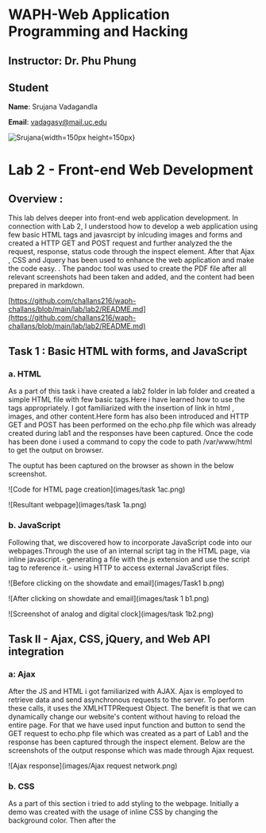 # WAPH-Web Application Programming and Hacking

## Instructor: Dr. Phu Phung

## Student

**Name**: Srujana Vadagandla

**Email**: vadagasy@mail.uc.edu

![Srujana](image/srujana.jpg){width=150px height=150px}

# Lab 2 - Front-end Web Development

## Overview : 
This lab delves deeper into front-end web application development. In connection with Lab 2, I understood how to develop a web application using few basic HTML tags and javasrcipt by inlcuding images and forms and created a HTTP GET and POST request and further analyzed the the request, response, status code through the inspect element. After that Ajax , CSS and Jquery has been used to enhance the web application and make the code easy. . The pandoc tool was used to create the PDF file after all relevant screenshots had been taken and added, and the content had been prepared in markdown.


[https://github.com/challans216/waph-challans/blob/main/lab/lab2/README.md](https://github.com/challans216/waph-challans/blob/main/lab/lab2/README.md)



## Task 1 : Basic HTML with forms, and JavaScript

### a. HTML

As a part of this task i have created a lab2 folder in lab folder and created a simple HTML file with few basic tags.Here i have learned how to use the tags appropriately. I got familiarized with the insertion of link in html , images, and other content.Here form has also been introduced and HTTP GET and POST has been performed on the echo.php file which was already created during lab1 and the responses have been captured. Once the code has been done i used a command to copy the code to path /var/www/html to get the output on browser.

The ouptut has been captured on the browser as shown in the below screenshot.

![Code for HTML page creation](images/task 1ac.png)

![Resultant webpage](images/task 1a.png)

### b. JavaScript
Following that, we discovered how to incorporate JavaScript code into our webpages.Through the use of an internal script tag in the HTML page, via inline javascript.- generating a file with the.js extension and use the script tag to reference it.- using HTTP to access external JavaScript files.



![Before clicking on the showdate and email](images/Task1 b.png)

![After clicking on showdate and email](images/task 1 b1.png)

![Screenshot of analog and digital clock](images/task 1b2.png)



## Task II -  Ajax, CSS, jQuery, and Web API integration

### a: Ajax

After the JS and HTML i got familiarized with AJAX. Ajax is employed to retrieve data and send asynchronous requests to the server. To perform these calls, it uses the XMLHTTPRequest Object. The benefit is that we can dynamically change our website's content without having to reload the entire page.
For that we have used input function and button to send the GET request to echo.php file which was created as a part of Lab1 and the response has been captured through the inspect element.
Below are the screenshots of the output response which was made through Ajax request.


![Ajax response](images/Ajax request network.png)

### b. CSS 

As a part of this section i tried to add styling to the webpage. Initially a demo was created with the usage of inline CSS by changing the background color. Then after the <style> element in head section was used to style the webpage. 

![Adding Style to Webpage](images/CSS 2bi.png)


### c: JQuery

Learned about the jQuery library after that. This library can be used to choose HTML elements; it takes the place of functions like document.getElementById. This also serves as a convenient way to make ajax requests to the backend without having to create an instance of xmlhttprequest and write event handlers for it.
Created a jquery Get and post Request and the reponses have been captured in the below screenshot.


![JQuery GET request response](images/Jquery get request.png)

![JQuery POST request response](images/Jquery post request.png)


### d:  Web API integration
Lastly, the studied  is about the JavaScript built-in fetch API, which can be utilized in place of the xhr. The promise is returned by the retrieve() method. Thus, to create asynchronous behavior, we can use async await keywords in place of callback methods.
For this is to execute we have took some API's which are of free and tried to fetch the data. Json objects have been used to retrieve the data from the response of the API.

The first API displays the programming joke of the day which ia a free source api and the JSON object joke has been used to print the response.

![API Webpage-Joke of the day](images/JokeofthedayAPI.png)

![API Response-Joke of the day](images/JokeofthedayAPI.png)



The Second API is to get the age by taking name as input. An random age will be fetched based on the age Json oject.

